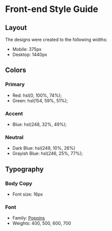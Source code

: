 # Front-end Style Guide

## Layout

The designs were created to the following widths:

- Mobile: 375px
- Desktop: 1440px

## Colors

### Primary

- Red: hsl(0, 100%, 74%);
- Green: hsl(154, 59%, 51%);

### Accent

- Blue: hsl(248, 32%, 49%);

### Neutral

- Dark Blue: hsl(249, 10%, 26%) 
- Grayish Blue: hsl(246, 25%, 77%);

## Typography

### Body Copy

- Font size: 16px

### Font

- Family: [Poppins](https://fonts.google.com/specimen/Poppins)
- Weights: 400, 500, 600, 700
